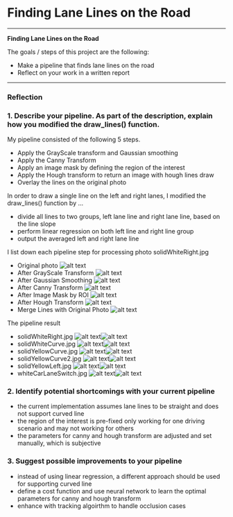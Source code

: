 # **Finding Lane Lines on the Road** 
---

**Finding Lane Lines on the Road**

The goals / steps of this project are the following:
* Make a pipeline that finds lane lines on the road
* Reflect on your work in a written report


[//]: # (Image References)

[image01]: ./test_images/solidWhiteRight.jpg "solidWhiteRight"
[image02]: ./test_images/solidWhiteCurve.jpg "solidWhiteCurve"
[image03]: ./test_images/solidYellowCurve.jpg "solidYellowCurve"
[image04]: ./test_images/solidYellowCurve2.jpg "solidYellowCurve2"
[image05]: ./test_images/solidYellowLeft.jpg "solidYellowLeft"
[image06]: ./test_images/whiteCarLaneSwitch.jpg "whiteCarLaneSwitch"

[image07]: ./test_images_output/solidWhiteRight.jpg "solidWhiteRight"
[image08]: ./test_images_output/solidWhiteCurve.jpg "solidWhiteCurve"
[image09]: ./test_images_output/solidYellowCurve.jpg "solidYellowCurve"
[image10]: ./test_images_output/solidYellowCurve2.jpg "solidYellowCurve2"
[image11]: ./test_images_output/solidYellowLeft.jpg "solidYellowLeft"
[image12]: ./test_images_output/whiteCarLaneSwitch.jpg "whiteCarLaneSwitch"

[image13]: ./test_images_output/solidWhiteRight_GrayScale.jpg "solidWhiteRight_GrayScale"
[image14]: ./test_images_output/solidWhiteRight_GaussianBlur.jpg "solidWhiteRight_GaussianBlur"
[image15]: ./test_images_output/solidWhiteRight_Canny.jpg "solidWhiteRight_Canny"
[image16]: ./test_images_output/solidWhiteRight_RegionOfInterest.jpg "solidWhiteRight_RegionOfInterest"
[image17]: ./test_images_output/solidWhiteRight_Hough.jpg "solidWhiteRight_Hough"
[image18]: ./test_images_output/solidWhiteRight_Merge.jpg "solidWhiteRight_Merge"

---

### Reflection

### 1. Describe your pipeline. As part of the description, explain how you modified the draw_lines() function.

My pipeline consisted of the following 5 steps.
- Apply the GrayScale transform and Gaussian smoothing
- Apply the Canny Transform
- Apply an image mask by defining the region of the interest
- Apply the Hough transform to return an image with hough lines draw
- Overlay the lines on the original photo

In order to draw a single line on the left and right lanes, I modified the draw_lines() function by ...
- divide all lines to two groups, left lane line and right lane line, based on the line slope
- perform linear regression on both left line and right line group
- output the averaged left and right lane line

I list down each pipeline step for processing photo solidWhiteRight.jpg
- Original photo
![alt text][image01]
- After GrayScale Transform
![alt text][image13]
- After Gaussian Smoothing
![alt text][image14]
- After Canny Transform
![alt text][image15]
- After Image Mask by ROI
![alt text][image16]
- After Hough Transform
![alt text][image17]
- Merge Lines with Original Photo
![alt text][image18]

The pipeline result
- solidWhiteRight.jpg
![alt text][image01]![alt text][image07]
- solidWhiteCurve.jpg
![alt text][image02]![alt text][image08]
- solidYellowCurve.jpg
![alt text][image03]![alt text][image09]
- solidYellowCurve2.jpg
![alt text][image04]![alt text][image10]
- solidYellowLeft.jpg
![alt text][image05]![alt text][image11]
- whiteCarLaneSwitch.jpg
![alt text][image06]![alt text][image12]


### 2. Identify potential shortcomings with your current pipeline
- the current implementation assumes lane lines to be straight and does not support curved line
- the region of the interest is pre-fixed only working for one driving scenario and may not working for others
- the parameters for canny and hough transform are adjusted and set manually, which is subjective


### 3. Suggest possible improvements to your pipeline
- instead of using linear regression, a different approach should be used for supporting curved line
- define a cost function and use neural network to learn the optimal parameters for canny and hough transform
- enhance with tracking algoirthm to handle occlusion cases
